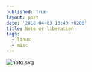 ```yaml
---
published: true
layout: post
date: '2018-04-03 13:49 +0200'
title: Noto or liberation
tags:
  - linux
  - misc
---
```

![noto.svg]({{site.baseurl}}/media/noto.svg)

